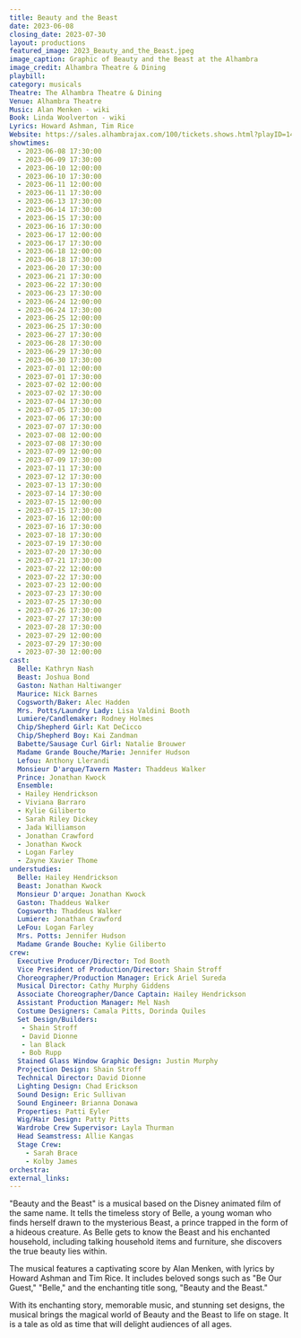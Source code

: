 ```yaml
---
title: Beauty and the Beast
date: 2023-06-08
closing_date: 2023-07-30
layout: productions
featured_image: 2023_Beauty_and_the_Beast.jpeg
image_caption: Graphic of Beauty and the Beast at the Alhambra
image_credit: Alhambra Theatre & Dining
playbill: 
category: musicals
Theatre: The Alhambra Theatre & Dining
Venue: Alhambra Theatre
Music: Alan Menken - wiki
Book: Linda Woolverton - wiki
Lyrics: Howard Ashman, Tim Rice
Website: https://sales.alhambrajax.com/100/tickets.shows.html?playID=1427&code=jaxplays
showtimes:
  - 2023-06-08 17:30:00
  - 2023-06-09 17:30:00
  - 2023-06-10 12:00:00
  - 2023-06-10 17:30:00
  - 2023-06-11 12:00:00
  - 2023-06-11 17:30:00
  - 2023-06-13 17:30:00
  - 2023-06-14 17:30:00
  - 2023-06-15 17:30:00
  - 2023-06-16 17:30:00
  - 2023-06-17 12:00:00
  - 2023-06-17 17:30:00
  - 2023-06-18 12:00:00
  - 2023-06-18 17:30:00
  - 2023-06-20 17:30:00
  - 2023-06-21 17:30:00
  - 2023-06-22 17:30:00
  - 2023-06-23 17:30:00
  - 2023-06-24 12:00:00
  - 2023-06-24 17:30:00
  - 2023-06-25 12:00:00
  - 2023-06-25 17:30:00
  - 2023-06-27 17:30:00
  - 2023-06-28 17:30:00
  - 2023-06-29 17:30:00
  - 2023-06-30 17:30:00
  - 2023-07-01 12:00:00
  - 2023-07-01 17:30:00
  - 2023-07-02 12:00:00
  - 2023-07-02 17:30:00
  - 2023-07-04 17:30:00
  - 2023-07-05 17:30:00
  - 2023-07-06 17:30:00
  - 2023-07-07 17:30:00
  - 2023-07-08 12:00:00
  - 2023-07-08 17:30:00
  - 2023-07-09 12:00:00
  - 2023-07-09 17:30:00
  - 2023-07-11 17:30:00
  - 2023-07-12 17:30:00
  - 2023-07-13 17:30:00
  - 2023-07-14 17:30:00
  - 2023-07-15 12:00:00
  - 2023-07-15 17:30:00
  - 2023-07-16 12:00:00
  - 2023-07-16 17:30:00
  - 2023-07-18 17:30:00
  - 2023-07-19 17:30:00
  - 2023-07-20 17:30:00
  - 2023-07-21 17:30:00
  - 2023-07-22 12:00:00
  - 2023-07-22 17:30:00
  - 2023-07-23 12:00:00
  - 2023-07-23 17:30:00
  - 2023-07-25 17:30:00
  - 2023-07-26 17:30:00
  - 2023-07-27 17:30:00
  - 2023-07-28 17:30:00
  - 2023-07-29 12:00:00
  - 2023-07-29 17:30:00
  - 2023-07-30 12:00:00
cast:
  Belle: Kathryn Nash
  Beast: Joshua Bond
  Gaston: Nathan Haltiwanger
  Maurice: Nick Barnes
  Cogsworth/Baker: Alec Hadden
  Mrs. Potts/Laundry Lady: Lisa Valdini Booth
  Lumiere/Candlemaker: Rodney Holmes
  Chip/Shepherd Girl: Kat DeCicco
  Chip/Shepherd Boy: Kai Zandman
  Babette/Sausage Curl Girl: Natalie Brouwer
  Madame Grande Bouche/Marie: Jennifer Hudson
  Lefou: Anthony Llerandi
  Monsieur D'arque/Tavern Master: Thaddeus Walker
  Prince: Jonathan Kwock
  Ensemble:
  - Hailey Hendrickson
  - Viviana Barraro
  - Kylie Giliberto
  - Sarah Riley Dickey
  - Jada Williamson
  - Jonathan Crawford
  - Jonathan Kwock
  - Logan Farley
  - Zayne Xavier Thome
understudies:
  Belle: Hailey Hendrickson
  Beast: Jonathan Kwock
  Monsieur D'arque: Jonathan Kwock
  Gaston: Thaddeus Walker
  Cogsworth: Thaddeus Walker
  Lumiere: Jonathan Crawford
  LeFou: Logan Farley
  Mrs. Potts: Jennifer Hudson
  Madame Grande Bouche: Kylie Giliberto
crew:
  Executive Producer/Director: Tod Booth
  Vice President of Production/Director: Shain Stroff
  Choreographer/Production Manager: Erick Ariel Sureda
  Musical Director: Cathy Murphy Giddens
  Associate Choreographer/Dance Captain: Hailey Hendrickson
  Assistant Production Manager: Mel Nash
  Costume Designers: Camala Pitts, Dorinda Quiles
  Set Design/Builders: 
   - Shain Stroff
   - David Dionne
   - lan Black
   - Bob Rupp
  Stained Glass Window Graphic Design: Justin Murphy
  Projection Design: Shain Stroff
  Technical Director: David Dionne
  Lighting Design: Chad Erickson
  Sound Design: Eric Sullivan
  Sound Engineer: Brianna Donawa
  Properties: Patti Eyler
  Wig/Hair Design: Patty Pitts
  Wardrobe Crew Supervisor: Layla Thurman
  Head Seamstress: Allie Kangas
  Stage Crew: 
    - Sarah Brace
    - Kolby James
orchestra:
external_links:
---
```

"Beauty and the Beast" is a musical based on the Disney animated film of the same name. It tells the timeless story of Belle, a young woman who finds herself drawn to the mysterious Beast, a prince trapped in the form of a hideous creature. As Belle gets to know the Beast and his enchanted household, including talking household items and furniture, she discovers the true beauty lies within.

The musical features a captivating score by Alan Menken, with lyrics by Howard Ashman and Tim Rice. It includes beloved songs such as "Be Our Guest," "Belle," and the enchanting title song, "Beauty and the Beast."

With its enchanting story, memorable music, and stunning set designs, the musical brings the magical world of Beauty and the Beast to life on stage. It is a tale as old as time that will delight audiences of all ages.
